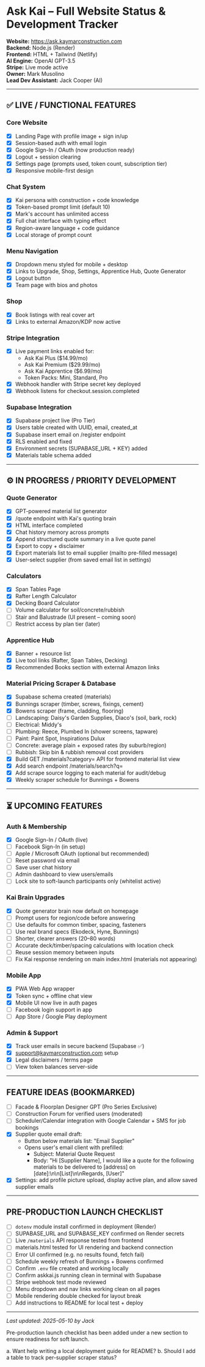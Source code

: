 # Ask Kai – Full Website Status & Development Tracker

**Website:** https://ask.kaymarconstruction.com  
**Backend:** Node.js (Render)  
**Frontend:** HTML + Tailwind (Netlify)  
**AI Engine:** OpenAI GPT-3.5  
**Stripe:** Live mode active  
**Owner:** Mark Musolino  
**Lead Dev Assistant:** Jack Cooper (AI)

---

## ✅ LIVE / FUNCTIONAL FEATURES

### Core Website
- [x] Landing Page with profile image + sign in/up
- [x] Session-based auth with email login
- [x] Google Sign-In / OAuth (now production ready)
- [x] Logout + session clearing
- [x] Settings page (prompts used, token count, subscription tier)
- [x] Responsive mobile-first design

### Chat System
- [x] Kai persona with construction + code knowledge
- [x] Token-based prompt limit (default 10)
- [x] Mark's account has unlimited access
- [x] Full chat interface with typing effect
- [x] Region-aware language + code guidance
- [x] Local storage of prompt count

### Menu Navigation
- [x] Dropdown menu styled for mobile + desktop
- [x] Links to Upgrade, Shop, Settings, Apprentice Hub, Quote Generator
- [x] Logout button
- [x] Team page with bios and photos

### Shop
- [x] Book listings with real cover art
- [x] Links to external Amazon/KDP now active

### Stripe Integration
- [x] Live payment links enabled for:
  - Ask Kai Plus ($14.99/mo)
  - Ask Kai Premium ($29.99/mo)
  - Ask Kai Apprentice ($6.99/mo)
  - Token Packs: Mini, Standard, Pro
- [x] Webhook handler with Stripe secret key deployed
- [x] Webhook listens for checkout.session.completed

### Supabase Integration
- [x] Supabase project live (Pro Tier)
- [x] Users table created with UUID, email, created_at
- [x] Supabase insert email on /register endpoint
- [x] RLS enabled and fixed
- [x] Environment secrets (SUPABASE_URL + KEY) added
- [x] Materials table schema added

---

## ⚙️ IN PROGRESS / PRIORITY DEVELOPMENT

### Quote Generator
- [x] GPT-powered material list generator
- [x] /quote endpoint with Kai's quoting brain
- [x] HTML interface completed
- [x] Chat history memory across prompts
- [x] Append structured quote summary in a live quote panel
- [x] Export to copy + disclaimer
- [x] Export materials list to email supplier (mailto pre-filled message)
- [x] User-select supplier (from saved email list in settings)

### Calculators
- [x] Span Tables Page
- [x] Rafter Length Calculator
- [x] Decking Board Calculator
- [ ] Volume calculator for soil/concrete/rubbish
- [ ] Stair and Balustrade (UI present – coming soon)
- [ ] Restrict access by plan tier (later)

### Apprentice Hub
- [x] Banner + resource list
- [x] Live tool links (Rafter, Span Tables, Decking)
- [x] Recommended Books section with external Amazon links

### Material Pricing Scraper & Database
- [x] Supabase schema created (materials)
- [x] Bunnings scraper (timber, screws, fixings, cement)
- [x] Bowens scraper (frame, cladding, flooring)
- [ ] Landscaping: Daisy's Garden Supplies, Diaco's (soil, bark, rock)
- [ ] Electrical: Middy's
- [ ] Plumbing: Reece, Plumbed In (shower screens, tapware)
- [ ] Paint: Paint Spot, Inspirations Dulux
- [ ] Concrete: average plain + exposed rates (by suburb/region)
- [ ] Rubbish: Skip bin & rubbish removal cost providers
- [x] Build GET /materials?category= API for frontend material list view
- [x] Add search endpoint /materials/search?q=
- [x] Add scrape source logging to each material for audit/debug
- [x] Weekly scraper schedule for Bunnings + Bowens

---

## ⏳ UPCOMING FEATURES

### Auth & Membership
- [x] Google Sign-In / OAuth (live)
- [ ] Facebook Sign-In (in setup)
- [ ] Apple / Microsoft OAuth (optional but recommended)
- [ ] Reset password via email
- [ ] Save user chat history
- [ ] Admin dashboard to view users/emails
- [ ] Lock site to soft-launch participants only (whitelist active)

### Kai Brain Upgrades
- [x] Quote generator brain now default on homepage
- [ ] Prompt users for region/code before answering
- [ ] Use defaults for common timber, spacing, fasteners
- [ ] Use real brand specs (Ekodeck, Hyne, Bunnings)
- [ ] Shorter, clearer answers (20–80 words)
- [ ] Accurate deck/timber/spacing calculations with location check
- [ ] Reuse session memory between inputs
- [ ] Fix Kai response rendering on main index.html (materials not appearing)

### Mobile App
- [x] PWA Web App wrapper
- [x] Token sync + offline chat view
- [x] Mobile UI now live in auth pages
- [ ] Facebook login support in app
- [ ] App Store / Google Play deployment

### Admin & Support
- [x] Track user emails in secure backend (Supabase ✅)
- [x] support@kaymarconstruction.com setup
- [x] Legal disclaimers / terms page
- [ ] View token balances server-side

---

## FEATURE IDEAS (BOOKMARKED)

- [ ] Facade & Floorplan Designer GPT (Pro Series Exclusive)
- [ ] Construction Forum for verified users (moderated)
- [ ] Scheduler/Calendar integration with Google Calendar + SMS for job bookings
- [x] Supplier quote email draft:
  - Button below materials list: "Email Supplier"
  - Opens user's email client with prefilled:
    - Subject: Material Quote Request
    - Body: "Hi [Supplier Name], I would like a quote for the following materials to be delivered to [address] on [date]:\n\n[List]\n\nRegards, [User]"
- [x] Settings: add profile picture upload, display active plan, and allow saved supplier emails

---

## PRE-PRODUCTION LAUNCH CHECKLIST

- [ ] `dotenv` module install confirmed in deployment (Render)
- [ ] SUPABASE_URL and SUPABASE_KEY confirmed on Render secrets
- [ ] Live `/materials` API response tested from frontend
- [ ] materials.html tested for UI rendering and backend connection
- [ ] Error UI confirmed (e.g. no results found, fetch fail)
- [ ] Schedule weekly refresh of Bunnings + Bowens confirmed
- [ ] Confirm `.env` file created and working locally
- [ ] Confirm askkai.js running clean in terminal with Supabase
- [ ] Stripe webhook test mode reviewed
- [ ] Menu dropdown and nav links working clean on all pages
- [ ] Mobile rendering double checked for layout break
- [ ] Add instructions to README for local test + deploy

---

_Last updated: 2025-05-10 by Jack_

Pre-production launch checklist has been added under a new section to ensure readiness for soft launch.

a. Want help writing a local deployment guide for README?
b. Should I add a table to track per-supplier scraper status?


